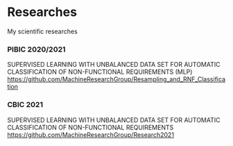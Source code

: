 # Researches
My scientific researches

### PIBIC 2020/2021
SUPERVISED LEARNING WITH UNBALANCED DATA SET FOR AUTOMATIC CLASSIFICATION OF NON-FUNCTIONAL REQUIREMENTS (MLP)
https://github.com/MachineResearchGroup/Resampling_and_RNF_Classification

### CBIC 2021
SUPERVISED LEARNING WITH UNBALANCED DATA SET FOR AUTOMATIC CLASSIFICATION OF NON-FUNCTIONAL REQUIREMENTS
https://github.com/MachineResearchGroup/Research2021
